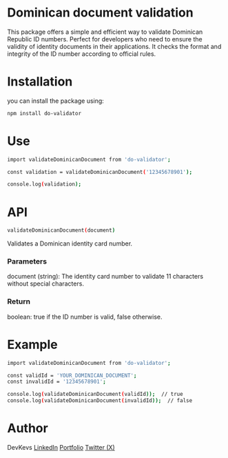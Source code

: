 # Dominican document validation

This package offers a simple and efficient way to validate Dominican Republic ID numbers. Perfect for developers who need to ensure the validity of identity documents in their applications. It checks the format and integrity of the ID number according to official rules.

# Installation

you can install the package using:

```sh
npm install do-validator
```

# Use

```sh
import validateDominicanDocument from 'do-validator';

const validation = validateDominicanDocument('12345678901');

console.log(validation);
```
# API 
```sh
validateDominicanDocument(document)
```

Validates a Dominican identity card number.

### Parameters
document (string): The identity card number to validate 11 characters without special characters.

### Return
boolean: true if the ID number is valid, false otherwise.

# Example
```sh
import validateDominicanDocument from 'do-validator';

const validId = 'YOUR_DOMINICAN_DOCUMENT';
const invalidId = '12345678901';

console.log(validateDominicanDocument(validId));  // true
console.log(validateDominicanDocument(invalidId));  // false

```
# Author
DevKevs
<a href="https://www.linkedin.com/in/kevin-f%C3%A9liz-encarnaci%C3%B3n-a20888200/" target="_blank">LinkedIn</a> <a href="https://devkevs.netlify.app/#/home" target="_blank">Portfolio</a> <a href="https://x.com/DevKevs_" target="_blank">Twitter (X)</a>